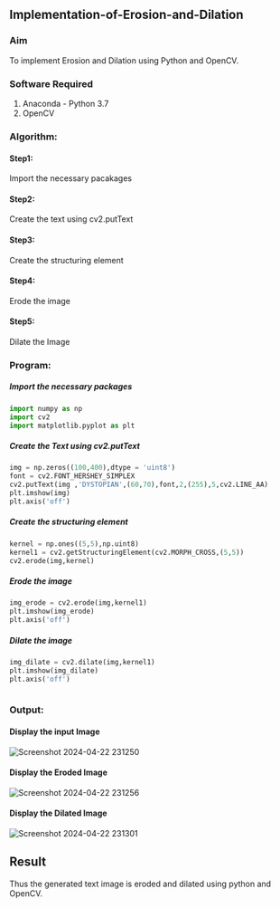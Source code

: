 ## Implementation-of-Erosion-and-Dilation
### Aim
To implement Erosion and Dilation using Python and OpenCV.
### Software Required
1. Anaconda - Python 3.7
2. OpenCV
### Algorithm:
#### Step1:<br>
Import the necessary pacakages

#### Step2:<br>
Create the text using cv2.putText

#### Step3:<br>
Create the structuring element

#### Step4:<br>
Erode the image


#### Step5: <br>
Dilate the Image

 
### Program:


##### Import the necessary packages
``` Python
import numpy as np
import cv2
import matplotlib.pyplot as plt
```
##### Create the Text using cv2.putText
``` Python
img = np.zeros((100,400),dtype = 'uint8')
font = cv2.FONT_HERSHEY_SIMPLEX
cv2.putText(img ,'DYSTOPIAN',(60,70),font,2,(255),5,cv2.LINE_AA)
plt.imshow(img)
plt.axis('off')
```
##### Create the structuring element
``` Python
kernel = np.ones((5,5),np.uint8)
kernel1 = cv2.getStructuringElement(cv2.MORPH_CROSS,(5,5))
cv2.erode(img,kernel)
```
##### Erode the image
``` Python
img_erode = cv2.erode(img,kernel1)
plt.imshow(img_erode)
plt.axis('off')

```
##### Dilate the image
``` Python
img_dilate = cv2.dilate(img,kernel1)
plt.imshow(img_dilate)
plt.axis('off')



```
### Output:

#### Display the input Image
![Screenshot 2024-04-22 231250](https://github.com/sivabalan28/erosion--dilation/assets/113497347/b2f29b9f-fae2-464b-8a18-225788bea84f)


#### Display the Eroded Image
![Screenshot 2024-04-22 231256](https://github.com/sivabalan28/erosion--dilation/assets/113497347/48ce04e0-b5b9-4b2a-9872-5926846d2cca)


#### Display the Dilated Image
![Screenshot 2024-04-22 231301](https://github.com/sivabalan28/erosion--dilation/assets/113497347/cd60b139-1810-4ea0-941d-5ee45b3a9001)


## Result
Thus the generated text image is eroded and dilated using python and OpenCV.
